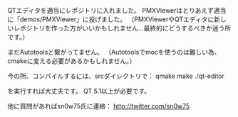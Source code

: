 

QTエディタを適当にレポジトリに入れました。
PMXViewerはとりあえず適当に「demos/PMXViewer」に投げました。
（PMXViewerやQTエディタに新しいレポジトリを作った方がいいかもしれません…最終的にどうするべきか迷う所です。）

まだAutotoolsと繋がってません。
（Autotoolsでmocを使うのは難しい為、cmakeに変える必要があるかもしれません。）

今の所、コンパイルするには、srcダイレクトリで：
     qmake
     make
     ./qt-editor

を実行すれば大丈夫です。
QT 5.1以上が必要です。

他に質問があればsn0w75氏に連絡：
http://twitter.com/sn0w75
